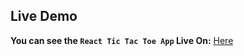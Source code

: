 ## Live Demo
**You can see the `React Tic Tac Toe App` Live On:** [Here](https://natitictac.netlify.app)
